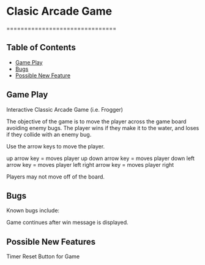 # Clasic Arcade Game
===============================

## Table of Contents

* [Game Play](#gamePlay)
* [Bugs](#bugs)
* [Possible New Feature](#newFeatures)

## Game Play

Interactive Classic Arcade Game (i.e. Frogger)

The objective of the game is to move the player across the game board avoiding enemy bugs. The player wins if they make it to the water, and loses if they collide with an enemy bug.

Use the arrow keys to move the player.

up arrow key = moves player up
down arrow key = moves player down
left arrow key = moves player left
right arrow key = moves player right

Players may not move off of the board.


## Bugs

Known bugs include:

Game continues after win message is displayed.

## Possible New Features

Timer
Reset Button for Game

